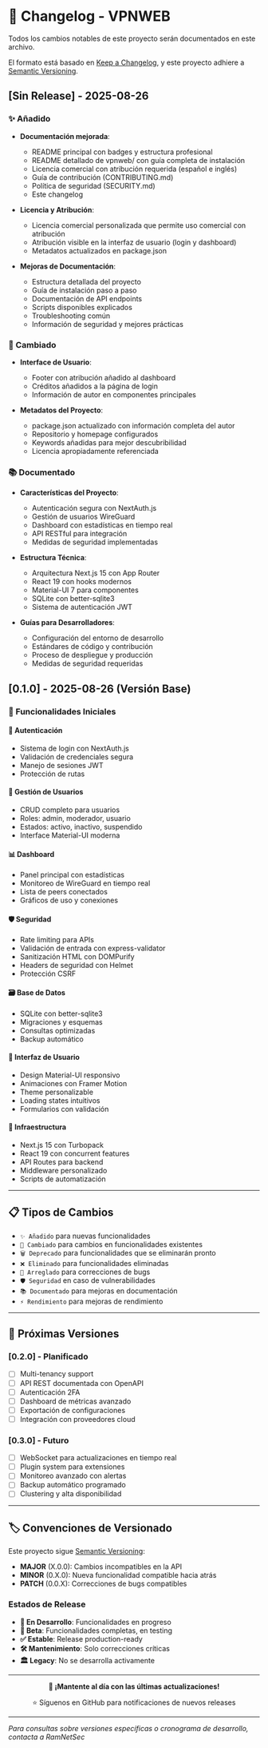 # 📝 Changelog - VPNWEB

Todos los cambios notables de este proyecto serán documentados en este archivo.

El formato está basado en [Keep a Changelog](https://keepachangelog.com/es-ES/1.0.0/),
y este proyecto adhiere a [Semantic Versioning](https://semver.org/lang/es/).

## [Sin Release] - 2025-08-26

### ✨ Añadido
- **Documentación mejorada**:
  - README principal con badges y estructura profesional
  - README detallado de vpnweb/ con guía completa de instalación
  - Licencia comercial con atribución requerida (español e inglés)
  - Guía de contribución (CONTRIBUTING.md)
  - Política de seguridad (SECURITY.md)
  - Este changelog

- **Licencia y Atribución**:
  - Licencia comercial personalizada que permite uso comercial con atribución
  - Atribución visible en la interfaz de usuario (login y dashboard)
  - Metadatos actualizados en package.json

- **Mejoras de Documentación**:
  - Estructura detallada del proyecto
  - Guía de instalación paso a paso
  - Documentación de API endpoints
  - Scripts disponibles explicados
  - Troubleshooting común
  - Información de seguridad y mejores prácticas

### 🔧 Cambiado
- **Interface de Usuario**:
  - Footer con atribución añadido al dashboard
  - Créditos añadidos a la página de login
  - Información de autor en componentes principales

- **Metadatos del Proyecto**:
  - package.json actualizado con información completa del autor
  - Repositorio y homepage configurados
  - Keywords añadidas para mejor descubribilidad
  - Licencia apropiadamente referenciada

### 📚 Documentado
- **Características del Proyecto**:
  - Autenticación segura con NextAuth.js
  - Gestión de usuarios WireGuard
  - Dashboard con estadísticas en tiempo real
  - API RESTful para integración
  - Medidas de seguridad implementadas

- **Estructura Técnica**:
  - Arquitectura Next.js 15 con App Router
  - React 19 con hooks modernos  
  - Material-UI 7 para componentes
  - SQLite con better-sqlite3
  - Sistema de autenticación JWT

- **Guías para Desarrolladores**:
  - Configuración del entorno de desarrollo
  - Estándares de código y contribución
  - Proceso de despliegue y producción
  - Medidas de seguridad requeridas

## [0.1.0] - 2025-08-26 (Versión Base)

### 🎉 Funcionalidades Iniciales

#### 🔐 Autenticación
- Sistema de login con NextAuth.js
- Validación de credenciales segura
- Manejo de sesiones JWT
- Protección de rutas

#### 👥 Gestión de Usuarios
- CRUD completo para usuarios
- Roles: admin, moderador, usuario
- Estados: activo, inactivo, suspendido
- Interface Material-UI moderna

#### 📊 Dashboard
- Panel principal con estadísticas
- Monitoreo de WireGuard en tiempo real
- Lista de peers conectados
- Gráficos de uso y conexiones

#### 🛡️ Seguridad
- Rate limiting para APIs
- Validación de entrada con express-validator
- Sanitización HTML con DOMPurify
- Headers de seguridad con Helmet
- Protección CSRF

#### 🗃️ Base de Datos
- SQLite con better-sqlite3
- Migraciones y esquemas
- Consultas optimizadas
- Backup automático

#### 🎨 Interfaz de Usuario
- Design Material-UI responsivo
- Animaciones con Framer Motion
- Theme personalizable
- Loading states intuitivos
- Formularios con validación

#### 🔧 Infraestructura
- Next.js 15 con Turbopack
- React 19 con concurrent features
- API Routes para backend
- Middleware personalizado
- Scripts de automatización

---

## 📋 Tipos de Cambios

- `✨ Añadido` para nuevas funcionalidades
- `🔧 Cambiado` para cambios en funcionalidades existentes  
- `🗑️ Deprecado` para funcionalidades que se eliminarán pronto
- `❌ Eliminado` para funcionalidades eliminadas
- `🐛 Arreglado` para correcciones de bugs
- `🛡️ Seguridad` en caso de vulnerabilidades
- `📚 Documentado` para mejoras en documentación
- `⚡ Rendimiento` para mejoras de rendimiento

---

## 🔮 Próximas Versiones

### [0.2.0] - Planificado
- [ ] Multi-tenancy support
- [ ] API REST documentada con OpenAPI
- [ ] Autenticación 2FA
- [ ] Dashboard de métricas avanzado
- [ ] Exportación de configuraciones
- [ ] Integración con proveedores cloud

### [0.3.0] - Futuro
- [ ] WebSocket para actualizaciones en tiempo real
- [ ] Plugin system para extensiones
- [ ] Monitoreo avanzado con alertas
- [ ] Backup automático programado
- [ ] Clustering y alta disponibilidad

---

## 🏷️ Convenciones de Versionado

Este proyecto sigue [Semantic Versioning](https://semver.org/):

- **MAJOR** (X.0.0): Cambios incompatibles en la API
- **MINOR** (0.X.0): Nueva funcionalidad compatible hacia atrás
- **PATCH** (0.0.X): Correcciones de bugs compatibles

### Estados de Release
- **🚧 En Desarrollo**: Funcionalidades en progreso
- **🧪 Beta**: Funcionalidades completas, en testing
- **✅ Estable**: Release production-ready
- **🛠️ Mantenimiento**: Solo correcciones críticas
- **🏛️ Legacy**: No se desarrolla activamente

---

<div align="center">
  <p><strong>🚀 ¡Mantente al día con las últimas actualizaciones!</strong></p>
  <p>⭐ Síguenos en GitHub para notificaciones de nuevos releases</p>
</div>

---

*Para consultas sobre versiones específicas o cronograma de desarrollo, contacta a RamNetSec*
